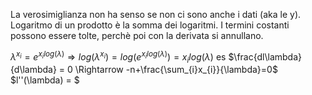 La verosimiglianza non ha senso se non ci sono anche i dati (aka le y).
Logaritmo di un prodotto è la somma dei logaritmi.
I termini costanti possono essere tolte, perchè poi con la derivata si annullano.

$\lambda^{x_{i}} = e^{x_{i}log(\lambda)} \Rightarrow log(\lambda^{x_{i}}) = log(e^{x_{i}log(\lambda)}) = x_{i}log(\lambda)$
es
$\frac{dl\lambda}{d\lambda} = 0 \Rightarrow -n+\frac{\sum_{i}x_{i}}{\lambda}=0$
$l''(\lambda) = $
